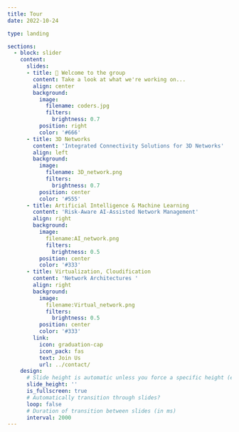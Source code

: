 ```yaml
---
title: Tour
date: 2022-10-24

type: landing

sections:
  - block: slider
    content:
      slides:
      - title: 👋 Welcome to the group
        content: Take a look at what we're working on...
        align: center
        background:
          image:
            filename: coders.jpg
            filters:
              brightness: 0.7
          position: right
          color: '#666'
      - title: 3D Networks
        content: 'Integrated Connectivity Solutions for 3D Networks'
        align: left
        background:
          image:
            filename: 3D_network.png
            filters:
              brightness: 0.7
          position: center
          color: '#555'
      - title: Artificial Intelligence & Machine Learning
        content: 'Risk-Aware AI-Assisted Network Management'
        align: right
        background:
          image:
            filename:AI_network.png
            filters:
              brightness: 0.5
          position: center
          color: '#333'
      - title: Virtualization, Cloudification
        content: 'Network Architectures '
        align: right
        background:
          image:
            filename:Virtual_network.png
            filters:
              brightness: 0.5
          position: center
          color: '#333'
        link:
          icon: graduation-cap
          icon_pack: fas
          text: Join Us
          url: ../contact/
    design:
      # Slide height is automatic unless you force a specific height (e.g. '400px')
      slide_height: ''
      is_fullscreen: true
      # Automatically transition through slides?
      loop: false
      # Duration of transition between slides (in ms)
      interval: 2000
---
```

